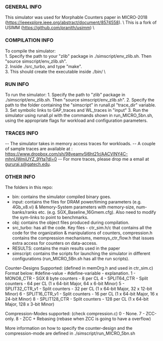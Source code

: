 ### GENERAL INFO ####
This simulator was used for Morphable Counters paper in MICRO-2018 (https://ieeexplore.ieee.org/abstract/document/8574558).  \ This is a fork of USIMM (https://github.com/pranith/usimm)  \

### COMPILATION INFO ### 
To compile the simulator: \
    1. Specify the path to your "zlib" package in ./simscript/env_zlib.sh. Then "source simscript/env_zlib.sh". \
    2. Inside ./src_turbo, and type "make". \
    3. This should create the executable inside ./bin/ \

    
### RUN INFO ### 
To run the simulator:
    1. Specify the path to "zlib" package in ./simscript/env_zlib.sh. Then "source simscript/env_zlib.sh".
    2. Specify the path to the folder containing the "simscript"  in runall.pl "trace_dir" variable.
    3. Set symbolic links to GAP_traces and WL_traces in "input" 
    3. Run the simulator using runall.pl with the commands shown in run_MICRO_5bn.sh, using the appropriate flags for workload and configuration parameters.

### TRACES INFO ###
-- The simulator takes in memory access traces for workloads.
-- A couple of sample traces are available at : https://www.dropbox.com/sh/98veamv5l6ht21r/AACVlNY4C-mhnUWmiUYZ_9Yta?dl=0
-- For more traces, please drop me a email at gururaj.s@gatech.edu.

### OTHER INFO ###   
The folders in this repo:
- bin: contains the simulator compiled binary goes.
- input: contains the files for DRAM power/timing parameters (e.g. 4Gb_x8.vi) & Memory-System parameters with memory-size, num-banks/ranks etc. (e.g. SGX_Baseline_16Gmem.cfg). Also need to modify the sym-links to point to benchmarks.
- obj: contains the object files produced during compilation.
- src_turbo: has all the code. Key files - ctr_sim.h/c that contains all the code for the organization & manipulations of counters, compression.h contains the compression mechanisms, memsys_ctr_flow.h that issues extra access for counters on data-access.
- RESULTS: contains the main results used in the paper
- simscript: contains the scripts for launching the simulator in different configurations (run_MICRO_5Bn.sh has all the run scripts).

Counter-Designs Supported: (defined in memOrg.h and used in ctr_sim.c)
Format below: #define-value - #define-variable - explanation.
1 - MONO8_CTR       -  SGX 8 byte counters - 8 per CL
4 - SPLIT64_CTR  -  Split counters - 64 per CL (1 x 64-bit Major, 64 x 6-bit Minor)
5 - SPLIT32_CTR_v1  -  Split counters - 32 per CL (1 x 64-bit Major, 32 x 12-bit Minor)
6 - SPLIT16_CTR_v1  -  Split counters - 16 per CL (1 x 64-bit Major, 16 x 24-bit Minor)
8 - SPLIT128_CTR    -  Split counters - 128 per CL (1 x 64-bit Major, 128 x 3-bit Minor)

Compression-Modes supported: (check compression.c)
0 - None.
7 - ZCC-only.
8 - ZCC + Rebasing (rebase when ZCC is going to have a overflow)

More information on how to specify the counter-design and the compression-mode are defined in ./simscript/run_MICRO_5bn.sh
        
